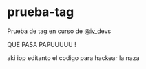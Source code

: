 # prueba-tag
Prueba de tag en curso de @iv_devs


QUE PASA PAPUUUUU !

aki iop editanto el codigo para hackear la naza
